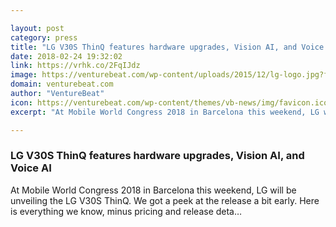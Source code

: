 ```yaml
---

layout: post
category: press
title: "LG V30S ThinQ features hardware upgrades, Vision AI, and Voice AI"
date: 2018-02-24 19:32:02
link: https://vrhk.co/2FqIJdz
image: https://venturebeat.com/wp-content/uploads/2015/12/lg-logo.jpg?fit=2040%2C1026&strip=all
domain: venturebeat.com
author: "VentureBeat"
icon: https://venturebeat.com/wp-content/themes/vb-news/img/favicon.ico
excerpt: "At Mobile World Congress 2018 in Barcelona this weekend, LG will be unveiling the LG V30S ThinQ. We got a peek at the release a bit early. Here is everything we know, minus pricing and release deta…"

---
```


### LG V30S ThinQ features hardware upgrades, Vision AI, and Voice AI

At Mobile World Congress 2018 in Barcelona this weekend, LG will be unveiling the LG V30S ThinQ. We got a peek at the release a bit early. Here is everything we know, minus pricing and release deta…